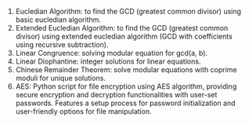 1. Eucledian Algorithm: to find the GCD (greatest common divisor) using basic eucledian algorithm.
2. Extended Eucledian Algorithm: to find the GCD (greatest common divisor) using extended eucledian algorithm (GCD with coefficients using recursive subtraction).
3. Linear Congruence: solving modular equation for gcd(a, b).
4. Linear Diophantine: integer solutions for linear equations.
5. Chinese Remainder Theorem: solve modular equations with coprime moduli for unique solutions.
6. AES: Python script for file encryption using AES algorithm, providing secure encryption and decryption functionalities with user-set passwords. Features a setup process for password initialization and user-friendly options for file manipulation.
